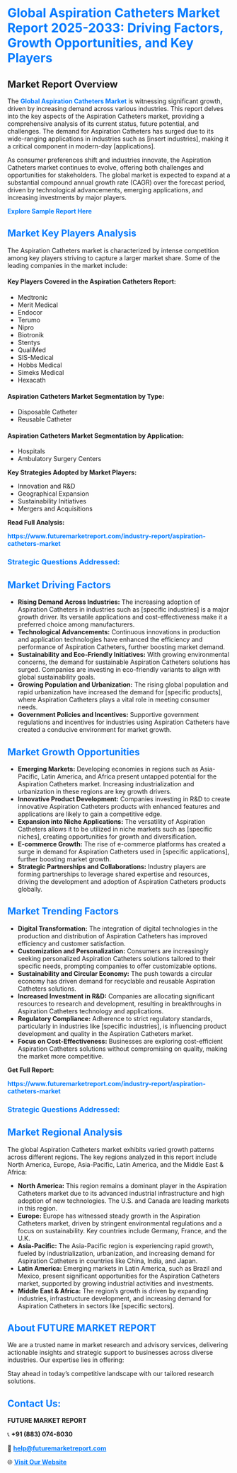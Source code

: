 <h1 style="color: #007BFF;">Global Aspiration Catheters Market Report 2025-2033: Driving Factors, Growth Opportunities, and Key Players</h1>

<section id="overview">
<h2>Market Report Overview</h2>
<p>The <a href="https://www.futuremarketreport.com/industry-report/aspiration-catheters-market" style="color: #007BFF; text-decoration: none;"><strong>Global Aspiration Catheters Market</strong></a> is witnessing significant growth, driven by increasing demand across various industries. This report delves into the key aspects of the Aspiration Catheters market, providing a comprehensive analysis of its current status, future potential, and challenges. The demand for Aspiration Catheters has surged due to its wide-ranging applications in industries such as [insert industries], making it a critical component in modern-day [applications].</p>
<p>As consumer preferences shift and industries innovate, the Aspiration Catheters market continues to evolve, offering both challenges and opportunities for stakeholders. The global market is expected to expand at a substantial compound annual growth rate (CAGR) over the forecast period, driven by technological advancements, emerging applications, and increasing investments by major players.</p>
</section>

<section id="overview">
<p><a href="https://www.futuremarketreport.com/request-sample/reportId=59896" style="color: #007BFF; text-decoration: none;"><strong>Explore Sample Report Here</strong></a></p>
</section>

<section id="key-players">
<h2 style="color: #007BFF;">Market Key Players Analysis</h2>
<p>The Aspiration Catheters market is characterized by intense competition among key players striving to capture a larger market share. Some of the leading companies in the market include:</p>
<h4>Key Players Covered in the Aspiration Catheters Report:</h4>
<ul><li>Medtronic</li><li>Merit Medical</li><li>Endocor</li><li>Terumo</li><li>Nipro</li><li>Biotronik</li><li>Stentys</li><li>QualiMed</li><li>SIS-Medical</li><li>Hobbs Medical</li><li>Simeks Medical</li><li>Hexacath</li></ul>
<h4>Aspiration Catheters Market Segmentation by Type:</h4>
<ul><li>Disposable Catheter</li><li>Reusable Catheter</li></ul>

<h4>Aspiration Catheters Market Segmentation by Application:</h4>
<ul><li>Hospitals</li><li>Ambulatory Surgery Centers</li></ul>
<p><strong>Key Strategies Adopted by Market Players:</strong></p>
<ul>
<li>Innovation and R&D</li>
<li>Geographical Expansion</li>
<li>Sustainability Initiatives</li>
<li>Mergers and Acquisitions</li>
</ul>
</section>

<section>
<p><strong>Read Full Analysis: </strong></p><a href="https://www.futuremarketreport.com/industry-report/aspiration-catheters-market" style="color: #007BFF; text-decoration: none;"><strong>https://www.futuremarketreport.com/industry-report/aspiration-catheters-market</strong></a>
<h3 style="color: #007BFF;">Strategic Questions Addressed:</h3>
</section>

<section id="driving-factors">
<h2 style="color: #007BFF;">Market Driving Factors</h2>
<ul>
<li><strong>Rising Demand Across Industries:</strong> The increasing adoption of Aspiration Catheters in industries such as [specific industries] is a major growth driver. Its versatile applications and cost-effectiveness make it a preferred choice among manufacturers.</li>
<li><strong>Technological Advancements:</strong> Continuous innovations in production and application technologies have enhanced the efficiency and performance of Aspiration Catheters, further boosting market demand.</li>
<li><strong>Sustainability and Eco-Friendly Initiatives:</strong> With growing environmental concerns, the demand for sustainable Aspiration Catheters solutions has surged. Companies are investing in eco-friendly variants to align with global sustainability goals.</li>
<li><strong>Growing Population and Urbanization:</strong> The rising global population and rapid urbanization have increased the demand for [specific products], where Aspiration Catheters plays a vital role in meeting consumer needs.</li>
<li><strong>Government Policies and Incentives:</strong> Supportive government regulations and incentives for industries using Aspiration Catheters have created a conducive environment for market growth.</li>
</ul>
</section>

<section id="growth-opportunities">
<h2 style="color: #007BFF;">Market Growth Opportunities</h2>
<ul>
<li><strong>Emerging Markets:</strong> Developing economies in regions such as Asia-Pacific, Latin America, and Africa present untapped potential for the Aspiration Catheters market. Increasing industrialization and urbanization in these regions are key growth drivers.</li>
<li><strong>Innovative Product Development:</strong> Companies investing in R&D to create innovative Aspiration Catheters products with enhanced features and applications are likely to gain a competitive edge.</li>
<li><strong>Expansion into Niche Applications:</strong> The versatility of Aspiration Catheters allows it to be utilized in niche markets such as [specific niches], creating opportunities for growth and diversification.</li>
<li><strong>E-commerce Growth:</strong> The rise of e-commerce platforms has created a surge in demand for Aspiration Catheters used in [specific applications], further boosting market growth.</li>
<li><strong>Strategic Partnerships and Collaborations:</strong> Industry players are forming partnerships to leverage shared expertise and resources, driving the development and adoption of Aspiration Catheters products globally.</li>
</ul>
</section>

<section id="trending-factors">
<h2 style="color: #007BFF;">Market Trending Factors</h2>
<ul>
<li><strong>Digital Transformation:</strong> The integration of digital technologies in the production and distribution of Aspiration Catheters has improved efficiency and customer satisfaction.</li>
<li><strong>Customization and Personalization:</strong> Consumers are increasingly seeking personalized Aspiration Catheters solutions tailored to their specific needs, prompting companies to offer customizable options.</li>
<li><strong>Sustainability and Circular Economy:</strong> The push towards a circular economy has driven demand for recyclable and reusable Aspiration Catheters solutions.</li>
<li><strong>Increased Investment in R&D:</strong> Companies are allocating significant resources to research and development, resulting in breakthroughs in Aspiration Catheters technology and applications.</li>
<li><strong>Regulatory Compliance:</strong> Adherence to strict regulatory standards, particularly in industries like [specific industries], is influencing product development and quality in the Aspiration Catheters market.</li>
<li><strong>Focus on Cost-Effectiveness:</strong> Businesses are exploring cost-efficient Aspiration Catheters solutions without compromising on quality, making the market more competitive.</li>
</ul>
</section>

<section>
<p><strong>Get Full Report: </strong></p><a href="https://www.futuremarketreport.com/industry-report/aspiration-catheters-market" style="color: #007BFF; text-decoration: none;"><strong>https://www.futuremarketreport.com/industry-report/aspiration-catheters-market</strong></a>
<h3 style="color: #007BFF;">Strategic Questions Addressed:</h3>
</section>


<section id="regional-analysis">
<h2 style="color: #007BFF;">Market Regional Analysis</h2>
<p>The global Aspiration Catheters market exhibits varied growth patterns across different regions. The key regions analyzed in this report include North America, Europe, Asia-Pacific, Latin America, and the Middle East & Africa:</p>
<ul>
<li><strong>North America:</strong> This region remains a dominant player in the Aspiration Catheters market due to its advanced industrial infrastructure and high adoption of new technologies. The U.S. and Canada are leading markets in this region.</li>
<li><strong>Europe:</strong> Europe has witnessed steady growth in the Aspiration Catheters market, driven by stringent environmental regulations and a focus on sustainability. Key countries include Germany, France, and the U.K.</li>
<li><strong>Asia-Pacific:</strong> The Asia-Pacific region is experiencing rapid growth, fueled by industrialization, urbanization, and increasing demand for Aspiration Catheters in countries like China, India, and Japan.</li>
<li><strong>Latin America:</strong> Emerging markets in Latin America, such as Brazil and Mexico, present significant opportunities for the Aspiration Catheters market, supported by growing industrial activities and investments.</li>
<li><strong>Middle East & Africa:</strong> The region’s growth is driven by expanding industries, infrastructure development, and increasing demand for Aspiration Catheters in sectors like [specific sectors].</li>
</ul>
</section>

<footer>
<h2 style="color: #007BFF;">About FUTURE MARKET REPORT</h2>
<p>We are a trusted name in market research and advisory services, delivering actionable insights and strategic support to businesses across diverse industries. Our expertise lies in offering:</p>

<p>Stay ahead in today’s competitive landscape with our tailored research solutions.</p>

<h2 style="color: #007BFF;">Contact Us:</h2>
<p><strong>FUTURE MARKET REPORT</strong></p>
<p>📞 <strong>+91 (883) 074-8030</strong></p>
<p>📧 <strong><a href="mailto:help@futuremarketreport.com" style="color: #007BFF;">help@futuremarketreport.com</a></strong></p>
<p>🌐 <strong><a href="https://www.futuremarketreport.com/" style="color: #007BFF;">Visit Our Website</a></strong></p>
</footer>